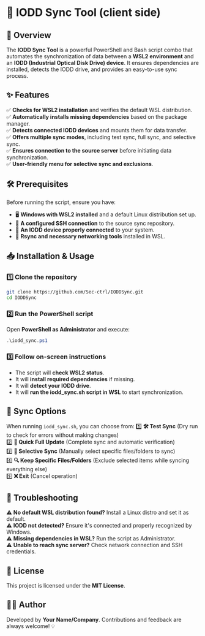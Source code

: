 # 🚀 IODD Sync Tool (client side)

## 📌 Overview
The **IODD Sync Tool** is a powerful PowerShell and Bash script combo that automates the synchronization of data between a **WSL2 environment** and an **IODD (Industrial Optical Disk Drive) device**. It ensures dependencies are installed, detects the IODD drive, and provides an easy-to-use sync process.

## ✨ Features
✅ **Checks for WSL2 installation** and verifies the default WSL distribution.  
✅ **Automatically installs missing dependencies** based on the package manager.  
✅ **Detects connected IODD devices** and mounts them for data transfer.  
✅ **Offers multiple sync modes**, including test sync, full sync, and selective sync.  
✅ **Ensures connection to the source server** before initiating data synchronization.  
✅ **User-friendly menu for selective sync and exclusions**.

## 🛠 Prerequisites
Before running the script, ensure you have:
- 🖥 **Windows with WSL2 installed** and a default Linux distribution set up.
- 🔐 **A configured SSH connection** to the source sync repository.
- 📂 **An IODD device properly connected** to your system.
- 🔄 **Rsync and necessary networking tools** installed in WSL.

## 📥 Installation & Usage

### 1️⃣ Clone the repository
```sh
git clone https://github.com/Sec-ctrl/IODDSync.git
cd IODDSync
```

### 2️⃣ Run the PowerShell script
Open **PowerShell as Administrator** and execute:
```powershell
.\iodd_sync.ps1
```

### 3️⃣ Follow on-screen instructions
- The script will **check WSL2 status**.  
- It will **install required dependencies** if missing.  
- It will **detect your IODD drive**.  
- It will **run the iodd_sync.sh script in WSL** to start synchronization.  

## 🔄 Sync Options
When running `iodd_sync.sh`, you can choose from:
1️⃣ **🛠 Test Sync** (Dry run to check for errors without making changes)  
2️⃣ **🚀 Quick Full Update** (Complete sync and automatic verification)  
3️⃣ **📂 Selective Sync** (Manually select specific files/folders to sync)  
4️⃣ **🔍 Keep Specific Files/Folders** (Exclude selected items while syncing everything else)  
5️⃣ **❌ Exit** (Cancel operation)  

## 🛑 Troubleshooting
⚠ **No default WSL distribution found?** Install a Linux distro and set it as default.  
⚠ **IODD not detected?** Ensure it's connected and properly recognized by Windows.  
⚠ **Missing dependencies in WSL?** Run the script as Administrator.  
⚠ **Unable to reach sync server?** Check network connection and SSH credentials.  

## 📜 License
This project is licensed under the **MIT License**.

## 👨‍💻 Author
Developed by **Your Name/Company**. Contributions and feedback are always welcome! 💡


